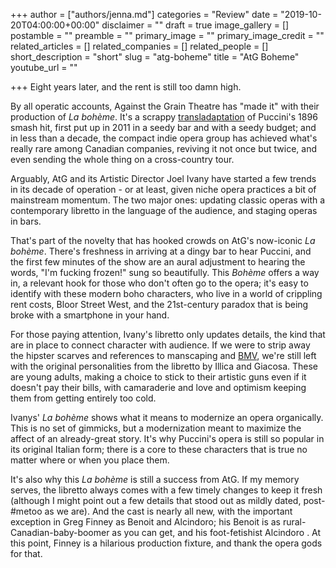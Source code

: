 +++
author = ["authors/jenna.md"]
categories = "Review"
date = "2019-10-20T04:00:00+00:00"
disclaimer = ""
draft = true
image_gallery = []
postamble = ""
preamble = ""
primary_image = ""
primary_image_credit = ""
related_articles = []
related_companies = []
related_people = []
short_description = "short"
slug = "atg-boheme"
title = "AtG Boheme"
youtube_url = ""

+++
Eight years later, and the rent is still too damn high.

By all operatic accounts, Against the Grain Theatre has "made it" with their production of _La bohème_. It's a scrappy [transladaptation](/transladapted-boheme-offers-fresh-intimate-production-for-national-tour/) of Puccini's 1896 smash hit, first put up in 2011 in a seedy bar and with a seedy budget; and in less than a decade, the compact indie opera group has achieved what's really rare among Canadian companies, reviving it not once but twice, and even sending the whole thing on a cross-country tour.

Arguably, AtG and its Artistic Director Joel Ivany have started a few trends in its decade of operation - or at least, given niche opera practices a bit of mainstream momentum. The two major ones: updating classic operas with a contemporary libretto in the language of the audience, and staging operas in bars.

That's part of the novelty that has hooked crowds on AtG's now-iconic _La bohème_. There's freshness in arriving at a dingy bar to hear Puccini, and the first few minutes of the show are an aural adjustment to hearing the words, "I'm fucking frozen!" sung so beautifully. This _Bohème_ offers a way in, a relevant hook for those who don't often go to the opera; it's easy to identify with these modern boho characters, who live in a world of crippling rent costs, Bloor Street West, and the 21st-century paradox that is being broke with a smartphone in your hand.

For those paying attention, Ivany's libretto only updates details, the kind that are in place to connect character with audience. If we were to strip away the hipster scarves and references to manscaping and [BMV](http://www.bmvbooks.com/), we're still left with the original personalities from the libretto by Illica and Giacosa. These are young adults, making a choice to stick to their artistic guns even if it doesn't pay their bills, with camaraderie and love and optimism keeping them from getting entirely too cold.

Ivanys' _La bohème_ shows what it means to modernize an opera organically. This is no set of gimmicks, but a modernization meant to maximize the affect of an already-great story. It's why Puccini's opera is still so popular in its original Italian form; there is a core to these characters that is true no matter where or when you place them.

It's also why this _La bohème_ is still a success from AtG. If my memory serves, the libretto always comes with a few timely changes to keep it fresh (although I might point out a few details that stood out as mildly dated, post-#metoo as we are). And the cast is nearly all new, with the important exception in Greg Finney as Benoit and Alcindoro; his Benoit is as rural-Canadian-baby-boomer as you can get, and his foot-fetishist Alcindoro  . At this point, Finney is a hilarious production fixture, and thank the opera gods for that.
